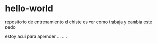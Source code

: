 # hello-world
repositorio de entrenamiento
 el chiste es ver como trabaja y cambia este pedo
 
 estoy aqui para aprender
 ...
 ..
 .
